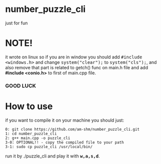 # number_puzzle_cli
just for fun 

# NOTE!
it wrote on linux so if you are in window you should add <tt>#include <windows.h></tt> and change <tt>system("clear");</tt> to <tt>system("cls");</tt>, and also remove that part is related to getch() func on main.h file and add <b>#include <conio.h></b> to first of main.cpp file.<br>
  <h3>GOOD LUCK</h3>

# How to use
if you want to compile it on your machine you should just:
	
	0: git clone https://github.com/am-shm/number_puzzle_cli.git
	1: cd number_puzzle_cli
	2: g++ main.cpp -o puzzle_cli
	3-0: OPTIONAL!! - copy the compiled file to your path
	3-1: sudo cp puzzle_cli /usr/local/bin/  

run it by ./puzzle_cli and play it with <tt><b>w,a,s,d</b></tt>.
